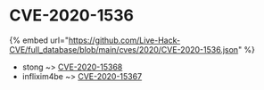 # CVE-2020-1536
{% embed url="https://github.com/Live-Hack-CVE/full_database/blob/main/cves/2020/CVE-2020-1536.json" %}

* stong ~> [CVE-2020-15368](https://www.alice-snow.ru/2020/database/cve-2020-1536/cve-2020-15368-stong)
* inflixim4be ~> [CVE-2020-15367](https://www.alice-snow.ru/2020/database/cve-2020-1536/cve-2020-15367-inflixim4be)